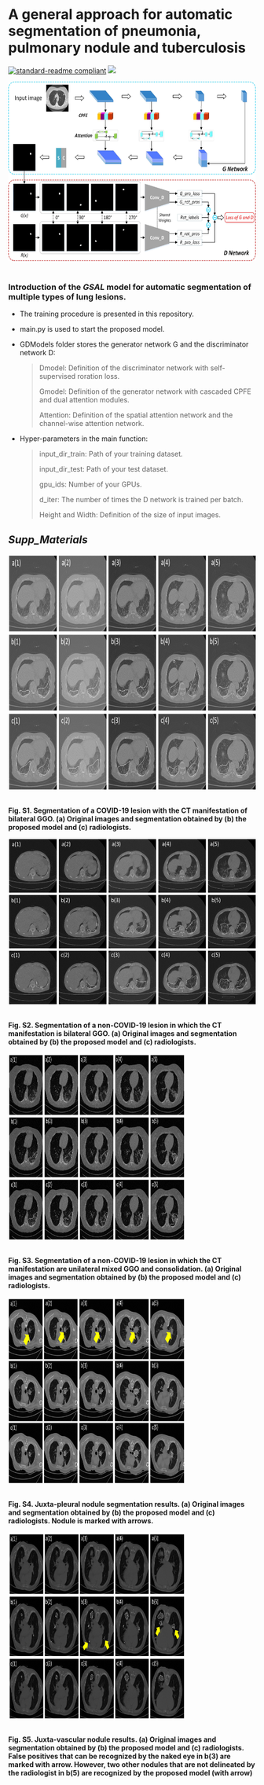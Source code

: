 
# A general approach for automatic segmentation of pneumonia, pulmonary nodule and tuberculosis

[![standard-readme compliant](https://img.shields.io/badge/Readme-standard-brightgreen.svg?style=flat-square)](https://github.com/JD910/ESLN/blob/main/README.md)
![](https://img.shields.io/badge/Pytorch-1.7.1-brightgreen.svg?style=flat-square)

<div align=left><img width="610" height="365" src="https://github.com/JD910/general_net_for_lesion_seg/blob/main/GDModels/flowchartV1.jpg"/></div><br />

### Introduction of the *GSAL* model for automatic segmentation of multiple types of lung lesions.

* The training procedure is presented in this repository.<br />

* main.py is used to start the proposed model.<br />

* GDModels folder stores the generator network G and the discriminator network D:
  > Dmodel: Definition of the discriminator network with self-supervised roration loss.
  > 
  > Gmodel: Definition of the generator network with cascaded CPFE and dual attention modules.
  > 
  > Attention: Definition of the spatial attention network and the channel-wise attention network.

* Hyper-parameters in the main function:
  > input_dir_train: Path of your training dataset.
  > 
  > input_dir_test: Path of your test dataset.
  > 
  > gpu_ids: Number of your GPUs.
  > 
  > d_iter: The number of times the D network is trained per batch.
  > 
  > Height and Width: Definition of the size of input images.


## *Supp_Materials*
<div align=left><img width="800" height="479" src="https://github.com/JD910/general_net_for_lesion_seg/blob/main/GDModels/Fig_S1_covid-bilateral.jpg"/></div><br />

**Fig. S1. Segmentation of a COVID-19 lesion with the CT manifestation of bilateral GGO. (a) Original images and segmentation obtained by (b) the proposed model and (c) radiologists.**<br />

<div align=left><img width="610" height="338" src="https://github.com/JD910/general_net_for_lesion_seg/blob/main/GDModels/Fig_S2_non-covid-bilateralGGN.jpg"/></div><br />

**Fig. S2. Segmentation of a non-COVID-19 lesion in which the CT manifestation is bilateral GGO. (a) Original images and segmentation obtained by (b) the proposed model and (c) radiologists.**<br />

<div align=left><img width="358" height="380" src="https://github.com/JD910/general_net_for_lesion_seg/blob/main/GDModels/Fig_S3_Non-covid-Single.jpg"/></div><br />

**Fig. S3. Segmentation of a non-COVID-19 lesion in which the CT manifestation are unilateral mixed GGO and consolidation. (a) Original images and segmentation obtained by (b) the proposed model and (c) radiologists.**<br />

<div align=left><img width="358" height="380" src="https://github.com/JD910/general_net_for_lesion_seg/blob/main/GDModels/Fig_S4_JP.jpg"/></div><br />

**Fig. S4. Juxta-pleural nodule segmentation results. (a) Original images and segmentation obtained by (b) the proposed model and (c) radiologists. Nodule is marked with arrows.**<br />

<div align=left><img width="358" height="380" src="https://github.com/JD910/general_net_for_lesion_seg/blob/main/GDModels/Fig_S5_JV.jpg"/></div><br />

**Fig. S5. Juxta-vascular nodule results. (a) Original images and segmentation obtained by (b) the proposed model and (c) radiologists. False positives that can be recognized by the naked eye in b(3) are marked with arrow. However, two other nodules that are not delineated by the radiologist in b(5) are recognized by the proposed model (with arrow)**<br />
